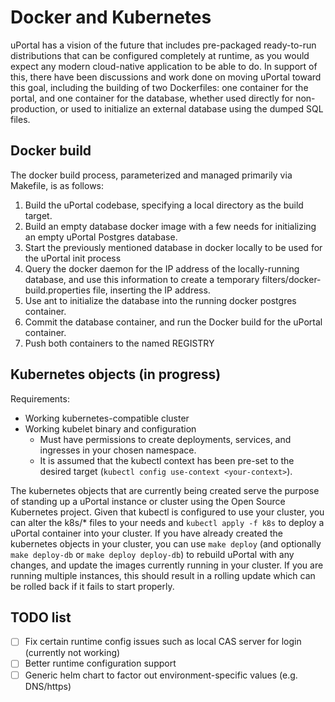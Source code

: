 # Docker and Kubernetes

uPortal has a vision of the future that includes pre-packaged ready-to-run
distributions that can be configured completely at runtime, as you would expect
any modern cloud-native application to be able to do. In support of this, there
have been discussions and work done on moving uPortal toward this goal,
including the building of two Dockerfiles: one container for the portal, and one
container for the database, whether used directly for non-production, or used to
initialize an external database using the dumped SQL files.

## Docker build

The docker build process, parameterized and managed primarily via Makefile, is
as follows:

1. Build the uPortal codebase, specifying a local directory as the build target.
1. Build an empty database docker image with a few needs for initializing an
   empty uPortal Postgres database.
1. Start the previously mentioned database in docker locally to be used for
   the uPortal init process
1. Query the docker daemon for the IP address of the locally-running database,
   and use this information to create a temporary
   filters/docker-build.properties file, inserting the IP address.
1. Use ant to initialize the database into the running docker postgres
   container.
1. Commit the database container, and run the Docker build for the uPortal
   container.
1. Push both containers to the named REGISTRY

## Kubernetes objects (in progress)

Requirements:
- Working kubernetes-compatible cluster
- Working kubelet binary and configuration
    - Must have permissions to create deployments, services, and ingresses in
        your chosen namespace.
    - It is assumed that the kubectl context has been pre-set to the desired
        target (`kubectl config use-context <your-context>`).

The kubernetes objects that are currently being created serve the purpose of
standing up a uPortal instance or cluster using the Open Source Kubernetes
project. Given that kubectl is configured to use your cluster, you can alter the
k8s/* files to your needs and `kubectl apply -f k8s` to deploy a uPortal
container into your cluster. If you have already created the kubernetes objects
in your cluster, you can use `make deploy` (and optionally `make deploy-db` or
`make deploy deploy-db`) to rebuild uPortal with any changes, and update the
images currently running in your cluster. If you are running multiple instances,
this should result in a rolling update which can be rolled back if it fails to
start properly.

## TODO list

- [ ] Fix certain runtime config issues such as local CAS server for login
    (currently not working)
- [ ] Better runtime configuration support
- [ ] Generic helm chart to factor out environment-specific values (e.g. DNS/https)
